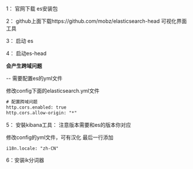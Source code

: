 1： 官网下载 es安装包

2： github上面下载https://github.com/mobz/elasticsearch-head 可视化界面工具

3： 启动 es

4： 启动es-head

**会产生跨域问题**

-- 需要配置es的yml文件

修改config下面的elasticsearch.yml文件

````txt
# 配置跨域问题
http.cors.enabled: true
http.cors.allow-origin: "*"
````



5： 安裝kibana工具： 注意版本需要和es的版本你对应

修改config的yml文件，可有汉化 最后一行添加

``i18n.locale: "zh-CN"``



6：安装ik分词器
